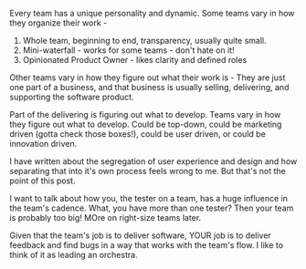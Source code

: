
Every team has a unique personality and dynamic.  Some teams vary in how they organize their work -

1.  Whole team, beginning to end, transparency, usually quite small.
1.  Mini-waterfall - works for some teams - don't hate on it!
1.  Opinionated Product Owner - likes clarity and defined roles

Other teams vary in how they figure out what their work is - They are just one part of a business, and that business is usually selling, delivering, and supporting the software product.

Part of the delivering is figuring out what to develop. Teams vary in how they figure out what to develop.  Could be top-down, could be marketing driven (gotta check those boxes!), could be user driven, or could be innovation driven.

I have written about the segregation of user experience and design and how separating that into it's own process feels wrong to me.    But that's not the point of this post.

I want to talk about how you, the tester on a team, has a huge influence in the team's cadence.  What, you have more than one tester?  Then your team is probably too big!  MOre on right-size teams later.

Given that the team's job is to deliver software, YOUR job is to deliver feedback and find bugs in a way that works with the team's flow.  I like to think of it as leading an orchestra.